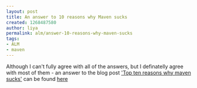 ```yaml
---
layout: post
title: An answer to 10 reasons why Maven sucks
created: 1268487580
author: liya
permalink: alm/answer-10-reasons-why-maven-sucks
tags:
- ALM
- maven
---
```

<p>Although I can't fully agree with all of the answers, but I definatelly agree with most of them - an answer to the blog post <a href="http://betarelease.github.com/2009/06/01/top-ten-reasons-why-maven-sucks.html">'Top ten reasons why maven sucks'</a> can be found <a href="http://softwaremavens.blogspot.com/2010/01/top-10-reasons-why-maven-sucksnot.html">here</a></p>
